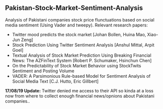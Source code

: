 ## Pakistan-Stock-Market-Sentiment-Analysis

Analysis of Pakistani companies stock price flunctuations based on social media sentiment (Using Vader and tweepy). Relevant research papers:

* Twitter mood predicts the stock market [Johan Bollen, Huina Mao, Xiao-Jun Zeng]
* Stock Prediction Using Twitter Sentiment Analysis [Anshul Mittal, Arpit Goel]
* Textual Analysis of Stock Market Prediction Using Breaking Financial News: The AZFinText System [Robert P. Schumaker, Hsinchun Chen]
* On the Predictability of Stock Market Behavior using StockTwits Sentiment and Posting Volume
* VADER: A Parsimonious Rule-based Model for Sentiment Analysis of Social Media Text [C.J. Hutto, Eric Gillbert]

**17/08/19 Update:** Twitter denied me access to their API so kinda at a loss now from where to collect enough financial news/opnions about Pakistani companies..
